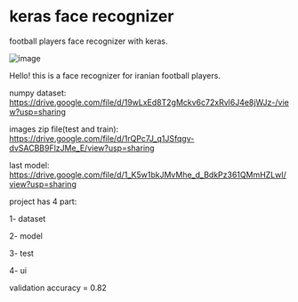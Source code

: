 # keras face recognizer
football players face recognizer with keras.

![image](https://user-images.githubusercontent.com/100860652/159449306-a6289733-32c4-4404-bb81-e16851f3eb24.png)

Hello! this is a face recognizer for iranian football players.


numpy dataset: https://drive.google.com/file/d/19wLxEd8T2gMckv6c72xRvl6J4e8jWJz-/view?usp=sharing

images zip file(test and train): https://drive.google.com/file/d/1rQPc7J_q1JSfqgv-dvSACBB9FlzJMe_E/view?usp=sharing

last model: https://drive.google.com/file/d/1_K5w1bkJMvMhe_d_BdkPz361QMmHZLwI/view?usp=sharing



project has 4 part:

  1- dataset
  
  2- model
  
  3- test
  
  4- ui


validation accuracy = 0.82
